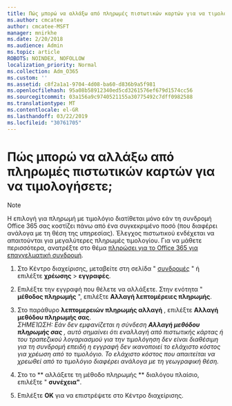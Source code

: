 ```yaml
---
title: Πώς μπορώ να αλλάξω από πληρωμές πιστωτικών καρτών για να τιμολογήσετε;
ms.author: cmcatee
author: cmcatee-MSFT
manager: mnirkhe
ms.date: 2/20/2018
ms.audience: Admin
ms.topic: article
ROBOTS: NOINDEX, NOFOLLOW
localization_priority: Normal
ms.collection: Adm_O365
ms.custom: ''
ms.assetid: c8f2a1a1-9704-4d08-ba60-d836b9a5f981
ms.openlocfilehash: 95a08b58912340ed5cd3261576ef679d1574cc56
ms.sourcegitcommit: 03a156a9c9740521155a30775492c7dff0982588
ms.translationtype: MT
ms.contentlocale: el-GR
ms.lasthandoff: 03/22/2019
ms.locfileid: "30761705"
---
```

# <a name="how-do-i-change-from-credit-card-payments-to-invoice"></a>Πώς μπορώ να αλλάξω από πληρωμές πιστωτικών καρτών για να τιμολογήσετε;

> [!NOTE]
> Η επιλογή για πληρωμή με τιμολόγιο διατίθεται μόνο εάν τη συνδρομή Office 365 σας κοστίζει πάνω από ένα συγκεκριμένο ποσό (που διαφέρει ανάλογα με τη θέση της υπηρεσίας). Έλεγχος πιστωτικού ενδέχεται να απαιτούνται για μεγαλύτερες πληρωμές τιμολογίου. Για να μάθετε περισσότερα, ανατρέξτε στο θέμα [πληρώσει για το Office 365 για επαγγελματική συνδρομή](https://support.office.com/article/734f4aab-df2d-4e9b-8cb1-691910bde216). 
  
1. Στο Κέντρο διαχείρισης, μεταβείτε στη σελίδα " [συνδρομές](https://go.microsoft.com/fwlink/p/?linkid=842054) " ή επιλέξτε **χρέωσης** \> **εγγραφές**.
    
2. Επιλέξτε την εγγραφή που θέλετε να αλλάξετε. Στην ενότητα " **μέθοδος πληρωμής** ", επιλέξτε **Αλλαγή λεπτομέρειες πληρωμής**.
    
3. Στο παράθυρο **λεπτομερειών πληρωμής αλλαγή** , επιλέξτε **Αλλαγή μεθόδου πληρωμής σας**.
<br>*ΣΗΜΕΊΩΣΗ: Εάν δεν εμφανίζεται η σύνδεση **Αλλαγή μεθόδου πληρωμής σας** , αυτό σημαίνει ότι εναλλαγή από πιστωτικής κάρτας ή του τραπεζικού λογαριασμού για την τιμολόγηση δεν είναι διαθέσιμη για τη συνδρομή επειδή η εγγραφή δεν ικανοποιεί το ελάχιστο κόστος για χρέωση από το τιμολόγιο. Το ελάχιστο κόστος που απαιτείται να χρεωθεί από το τιμολόγιο διαφέρει ανάλογα με τη γεωγραφική θέση.*
  
4. Στο το ** αλλάξετε τη μέθοδο πληρωμής ** διαλόγου πλαίσιο, επιλέξτε " **συνέχεια"**.
    
5. Επιλέξτε **OK** για να επιστρέψετε στο Κέντρο διαχείρισης. 
   